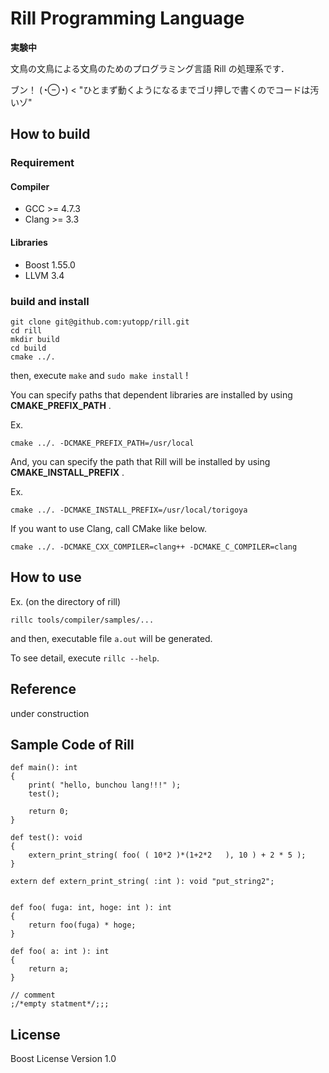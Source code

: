 # Rill Programming Language

**実験中**

文鳥の文鳥による文鳥のためのプログラミング言語 Rill の処理系です．

ブン！ (◔⊖◔) < "ひとまず動くようになるまでゴリ押しで書くのでコードは汚いゾ"


## How to build
### Requirement
#### Compiler
- GCC >= 4.7.3
- Clang >= 3.3

#### Libraries
- Boost 1.55.0
- LLVM 3.4




### build and install
```
git clone git@github.com:yutopp/rill.git
cd rill
mkdir build
cd build
cmake ../.
```
then, execute `make` and `sudo make install` !


You can specify paths that dependent libraries are installed by using **CMAKE_PREFIX_PATH** .

Ex.
```
cmake ../. -DCMAKE_PREFIX_PATH=/usr/local
```

And, you can specify the path that Rill will be installed by using **CMAKE_INSTALL_PREFIX** .

Ex.
```
cmake ../. -DCMAKE_INSTALL_PREFIX=/usr/local/torigoya
```

If you want to use Clang, call CMake like below.

```
cmake ../. -DCMAKE_CXX_COMPILER=clang++ -DCMAKE_C_COMPILER=clang
```

## How to use
Ex. (on the directory of rill)
```
rillc tools/compiler/samples/...
```
and then, executable file `a.out` will be generated.

To see detail, execute `rillc --help`.


## Reference

under construction


## Sample Code of Rill

```
def main(): int
{
    print( "hello, bunchou lang!!!" );
    test();

    return 0;
}

def test(): void
{
    extern_print_string( foo( ( 10*2 )*(1+2*2   ), 10 ) + 2 * 5 );
}

extern def extern_print_string( :int ): void "put_string2";


def foo( fuga: int, hoge: int ): int
{
    return foo(fuga) * hoge;
}

def foo( a: int ): int
{
    return a;
}

// comment
;/*empty statment*/;;;
```


## License

Boost License Version 1.0

